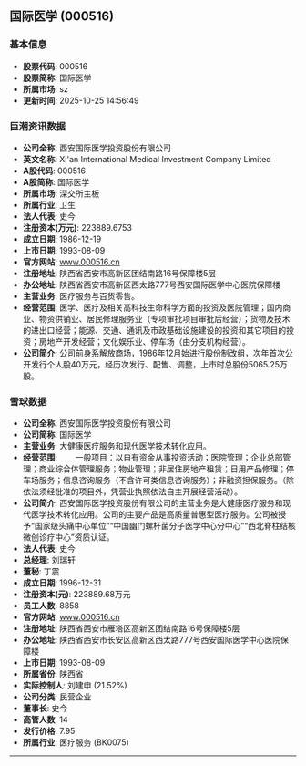 ## 国际医学 (000516)

### 基本信息

- **股票代码**: 000516
- **股票简称**: 国际医学
- **所属市场**: sz
- **更新时间**: 2025-10-25 14:56:49

### 巨潮资讯数据

- **公司全称**: 西安国际医学投资股份有限公司
- **英文名称**: Xi'an International Medical Investment Company Limited
- **A股代码**: 000516
- **A股简称**: 国际医学
- **所属市场**: 深交所主板
- **所属行业**: 卫生
- **法人代表**: 史今
- **注册资本(万元)**: 223889.6753
- **成立日期**: 1986-12-19
- **上市日期**: 1993-08-09
- **官方网站**: www.000516.cn
- **注册地址**: 陕西省西安市高新区团结南路16号保障楼5层
- **办公地址**: 陕西省西安市高新区西太路777号西安国际医学中心医院保障楼
- **主营业务**: 医疗服务与百货零售。
- **经营范围**: 医学、医疗及相关高科技生命科学方面的投资及医院管理；国内商业、物资供销业、居民修理服务业（专项审批项目审批后经营）；货物及技术的进出口经营；能源、交通、通讯及市政基础设施建设的投资和其它项目的投资；房地产开发经营；文化娱乐业、停车场（由分支机构经营）。
- **公司简介**: 公司前身系解放商场，1986年12月始进行股份制改组，次年首次公开发行个人股40万元，经历次发行、配售、调整，上市时总股份5065.25万股。

### 雪球数据

- **公司全称**: 西安国际医学投资股份有限公司
- **公司简称**: 国际医学
- **主营业务**: 大健康医疗服务和现代医学技术转化应用。
- **经营范围**: 　　一般项目：以自有资金从事投资活动；医院管理；企业总部管理；商业综合体管理服务；物业管理；非居住房地产租赁；日用产品修理；停车场服务；信息咨询服务（不含许可类信息咨询服务）；非融资担保服务。（除依法须经批准的项目外，凭营业执照依法自主开展经营活动）。
- **公司简介**: 西安国际医学投资股份有限公司的主营业务是大健康医疗服务和现代医学技术转化应用。公司的主要产品是高质量普惠型医疗服务。公司被授予“国家级头痛中心单位”“中国幽门螺杆菌分子医学中心分中心”“西北脊柱结核微创诊疗中心”资质认证。
- **法人代表**: 史今
- **总经理**: 刘瑞轩
- **董秘**: 丁震
- **成立日期**: 1996-12-31
- **注册资本(元)**: 223889.68万元
- **员工人数**: 8858
- **官方网站**: www.000516.cn
- **注册地址**: 陕西省西安市雁塔区高新区团结南路16号保障楼5层
- **办公地址**: 陕西省西安市长安区高新区西太路777号西安国际医学中心医院保障楼
- **上市日期**: 1993-08-09
- **所属省份**: 陕西省
- **实际控制人**: 刘建申 (21.52%)
- **公司分类**: 民营企业
- **董事长**: 史今
- **高管人数**: 14
- **发行价格**: 7.95
- **所属行业**: 医疗服务 (BK0075)

---